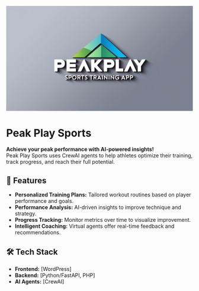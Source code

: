 ![Peak Play Logo](./PeakPlayAILogo.jpg)
# Peak Play Sports

**Achieve your peak performance with AI-powered insights!**  
Peak Play Sports uses CrewAI agents to help athletes optimize their training, track progress, and reach their full potential.

## 🚀 Features

- **Personalized Training Plans:** Tailored workout routines based on player performance and goals.  
- **Performance Analysis:** AI-driven insights to improve technique and strategy.  
- **Progress Tracking:** Monitor metrics over time to visualize improvement.  
- **Intelligent Coaching:** Virtual agents offer real-time feedback and recommendations.

## 🛠️ Tech Stack

- **Frontend:** [WordPress]
- **Backend:** [Python/FastAPI, PHP]
- **AI Agents:** [CrewAI]  

